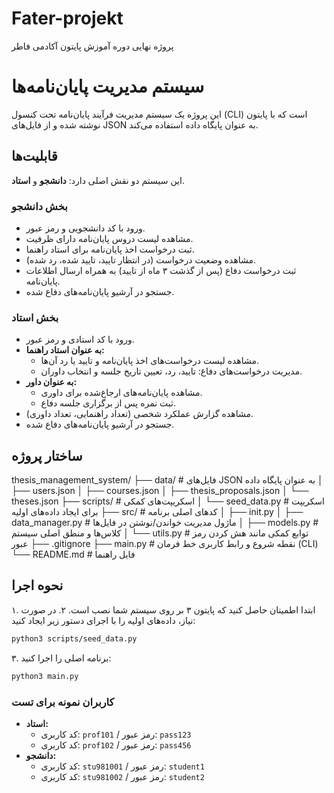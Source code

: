 # Fater-projekt
پروژه نهایی دوره آموزش پایتون آکادمی فاطر

# سیستم مدیریت پایان‌نامه‌ها

این پروژه یک سیستم مدیریت فرآیند پایان‌نامه تحت کنسول (CLI) است که با پایتون نوشته شده و از فایل‌های JSON به عنوان پایگاه داده استفاده می‌کند.

## قابلیت‌ها

این سیستم دو نقش اصلی دارد: **دانشجو** و **استاد**.

### بخش دانشجو
- ورود با کد دانشجویی و رمز عبور.
- مشاهده لیست دروس پایان‌نامه دارای ظرفیت.
- ثبت درخواست اخذ پایان‌نامه برای استاد راهنما.
- مشاهده وضعیت درخواست (در انتظار تایید، تایید شده، رد شده).
- ثبت درخواست دفاع (پس از گذشت ۳ ماه از تایید) به همراه ارسال اطلاعات پایان‌نامه.
- جستجو در آرشیو پایان‌نامه‌های دفاع شده.

### بخش استاد
- ورود با کد استادی و رمز عبور.
- **به عنوان استاد راهنما:**
  - مشاهده لیست درخواست‌های اخذ پایان‌نامه و تایید یا رد آن‌ها.
  - مدیریت درخواست‌های دفاع: تایید، رد، تعیین تاریخ جلسه و انتخاب داوران.
- **به عنوان داور:**
  - مشاهده پایان‌نامه‌های ارجاع‌شده برای داوری.
  - ثبت نمره پس از برگزاری جلسه دفاع.
- مشاهده گزارش عملکرد شخصی (تعداد راهنمایی، تعداد داوری).
- جستجو در آرشیو پایان‌نامه‌های دفاع شده.

## ساختار پروژه
thesis_management_system/
├── data/                    # فایل‌های JSON به عنوان پایگاه داده
│   ├── users.json
│   ├── courses.json
│   ├── thesis_proposals.json
│   └── theses.json
├── scripts/                 # اسکریپت‌های کمکی
│   └── seed_data.py         # اسکریپت برای ایجاد داده‌های اولیه
├── src/                     # کدهای اصلی برنامه
│   ├── init.py
│   ├── data_manager.py      # ماژول مدیریت خواندن/نوشتن در فایل‌ها
│   ├── models.py            # کلاس‌ها و منطق اصلی سیستم
│   └── utils.py             # توابع کمکی مانند هش کردن رمز عبور
├── .gitignore
├── main.py                  # نقطه شروع و رابط کاربری خط فرمان (CLI)
└── README.md                # فایل راهنما

## نحوه اجرا
۱. ابتدا اطمینان حاصل کنید که پایتون ۳ بر روی سیستم شما نصب است.
۲. در صورت نیاز، داده‌های اولیه را با اجرای دستور زیر ایجاد کنید:
   ```bash
   python3 scripts/seed_data.py
   ```
۳. برنامه اصلی را اجرا کنید:
   ```bash
   python3 main.py
   ```

### کاربران نمونه برای تست
- **استاد:**
  - کد کاربری: `prof101` / رمز عبور: `pass123`
  - کد کاربری: `prof102` / رمز عبور: `pass456`
- **دانشجو:**
  - کد کاربری: `stu981001` / رمز عبور: `student1`
  - کد کاربری: `stu981002` / رمز عبور: `student2`